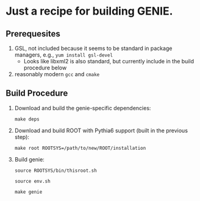 # Just a recipe for building GENIE.

## Prerequesites
1. GSL, not included because it seems to be standard in package managers, e.g., `yum install gsl-devel`
    * Looks like libxml2 is also standard, but currently include in the build procedure below 
2. reasonably modern `gcc` and `cmake`

## Build Procedure
1. Download and build the genie-specific dependencies:
 
   `make deps`

2. Download and build ROOT with Pythia6 support (built in the previous step):

   `make root ROOTSYS=/path/to/new/ROOT/installation`

3. Build genie:

   `source ROOTSYS/bin/thisroot.sh`

   `source env.sh`

   `make genie`

